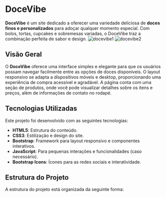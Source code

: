 # DoceVibe

**DoceVibe** é um site dedicado a oferecer uma variedade deliciosa de **doces finos e personalizados** para adoçar qualquer momento especial. Com bolos, tortas, cupcakes e sobremesas variadas, o DoceVibe traz a combinação perfeita de sabor e design.
![docevibe1](https://github.com/user-attachments/assets/610e2641-76d3-448e-afe5-fa9614cc2fc2)
![docevibe2](https://github.com/user-attachments/assets/79c32e58-f9b9-4cb9-9798-e956db0a398f)



## Visão Geral

O **DoceVibe** oferece uma interface simples e elegante para que os usuários possam navegar facilmente entre as opções de doces disponíveis. O layout responsivo se adapta a dispositivos móveis e desktop, proporcionando uma experiência de compra acessível e agradável. A página conta com uma seção de produtos, onde você pode visualizar detalhes sobre os itens e preços, além de informações de contato no rodapé.

## Tecnologias Utilizadas

Este projeto foi desenvolvido com as seguintes tecnologias:

- **HTML5**: Estrutura do conteúdo.
- **CSS3**: Estilização e design do site.
- **Bootstrap**: Framework para layout responsivo e componentes interativos.
- **JavaScript**: Para pequenas interações e funcionalidades (caso necessário).
- **Bootstrap Icons**: Ícones para as redes sociais e interatividade.

## Estrutura do Projeto

A estrutura do projeto está organizada da seguinte forma:

